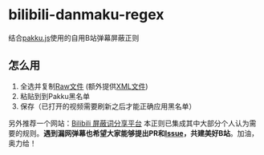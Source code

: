 # bilibili-danmaku-regex
结合[pakku.js](https://github.com/xmcp/pakku.js)使用的自用B站弹幕屏蔽正则

## 怎么用
1. 全选并复制[Raw文件](https://raw.githubusercontent.com/Mark9804/bilibili-danmaku-regex/master/B%E7%AB%99%E5%BC%B9%E5%B9%95%E5%B1%8F%E8%94%BD%E6%AD%A3%E5%88%99.txt) (额外提供[XML文件](https://raw.githubusercontent.com/Mark9804/bilibili-danmaku-regex/master/B%E7%AB%99%E5%BC%B9%E5%B9%95%E5%B1%8F%E8%94%BD%E6%AD%A3%E5%88%99.xml))
2. 粘贴到到Pakku黑名单
3. 保存（已打开的视频需要刷新之后才能正确应用黑名单）

另外推荐一个网站：[Bilibili 屏蔽词分享平台](https://harrynull.tech/bilibili/#sharelist) 本正则已集成其中大部分个人认为需要的规则。**遇到漏网弹幕也希望大家能够提出PR和[Issue](https://github.com/Mark9804/bilibili-danmaku-regex/issues)，共建美好B站**。加油，奥力给！
